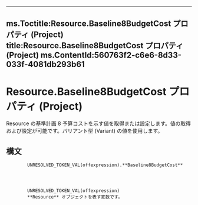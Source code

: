 

---
ms.Toctitle:Resource.Baseline8BudgetCost プロパティ (Project)
title:Resource.Baseline8BudgetCost プロパティ (Project)
ms.ContentId:560763f2-c6e6-8d33-033f-4081db293b61
---
# Resource.Baseline8BudgetCost プロパティ (Project)




Resource の基準計画 8 予算コストを示す値を取得または設定します。値の取得および設定が可能です。バリアント型 (Variant) の値を使用します。

## 構文

            UNRESOLVED_TOKEN_VAL(offexpression).**Baseline8BudgetCost**




            UNRESOLVED_TOKEN_VAL(offexpression)
            **Resource** オブジェクトを表す変数です。




